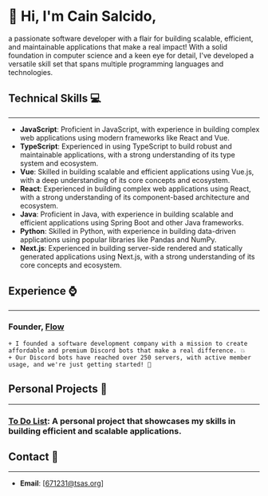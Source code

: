 

#  👋 Hi, I'm Cain Salcido, 
a passionate software developer with a flair for building scalable, efficient, and maintainable applications that make a real impact! With a solid foundation in computer science and a keen eye for detail, I've developed a versatile skill set that spans multiple programming languages and technologies.

## Technical Skills 💻
--------------------

* **JavaScript**: Proficient in JavaScript, with experience in building complex web applications using modern frameworks like React and Vue.
* **TypeScript**:  Experienced in using TypeScript to build robust and maintainable applications, with a strong understanding of its type system and ecosystem.
* **Vue**: Skilled in building scalable and efficient applications using Vue.js, with a deep understanding of its core concepts and ecosystem.
* **React**: Experienced in building complex web applications using React, with a strong understanding of its component-based architecture and ecosystem.
* **Java**: Proficient in Java, with experience in building scalable and efficient applications using Spring Boot and other Java frameworks.
* **Python**: Skilled in Python, with experience in building data-driven applications using popular libraries like Pandas and NumPy.
* **Next.js**: Experienced in building server-side rendered and statically generated applications using Next.js, with a strong understanding of its core concepts and ecosystem.


## Experience ⌚
--------------

### **Founder**, [Flow](https://github.com/flow-bots) 
	+ I founded a software development company with a mission to create affordable and premium Discord bots that make a real difference. 💥
	+ Our Discord bots have reached over 250 servers, with active member usage, and we're just getting started! 🚀

## Personal Projects 🔨
--------------------

### **[To Do List](https://github.com/cainsalcido/to-do)**: A personal project that showcases my skills in building efficient and scalable applications.

## Contact 📩
------------

* **Email**: [671231@tsas.org]

